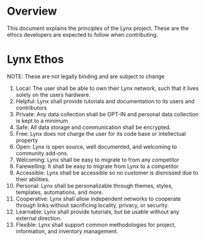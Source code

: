 # Overview
This document explains the principles of the Lynx project. 
These are the ethics developers are expected to follow when contributing. 

# Lynx Ethos
NOTE: These are not legally binding and are subject to change
1. Local: The user shall be able to own their Lynx network, such that it
lives solely on the users hardware. 
2. Helpful: Lynx shall provide tutorials and documentation to its users and contributors
3. Private: Any data collection shall be OPT-IN and personal data collection is kept to a minimum
4. Safe: All data storage and communication shall be encrypted. 
4. Free: Lynx does not charge the user for its code base or intellectual property
5. Open: Lynx is open source, well documented, and welcoming to community add-ons. 
6. Welcoming: Lynx shall be easy to migrate to from any competitor
7. Farewelling: It shall be easy to migrate from Lynx to a competitor
8. Accessible: Lynx shall be accessible so no customer is dismissed due to their abilities. 
9. Personal: Lynx shall be personalizable through themes, styles, templates, automations, and more. 
10. Cooperative: Lynx shall allow independent networks to cooperate through links without sacrificing locality, privacy, or security. 
11. Learnable: Lynx shall provide tutorials, but be usable without any external direction. 
12. Flexible: Lynx shall support common methodologies for project, information, and inventory management. 